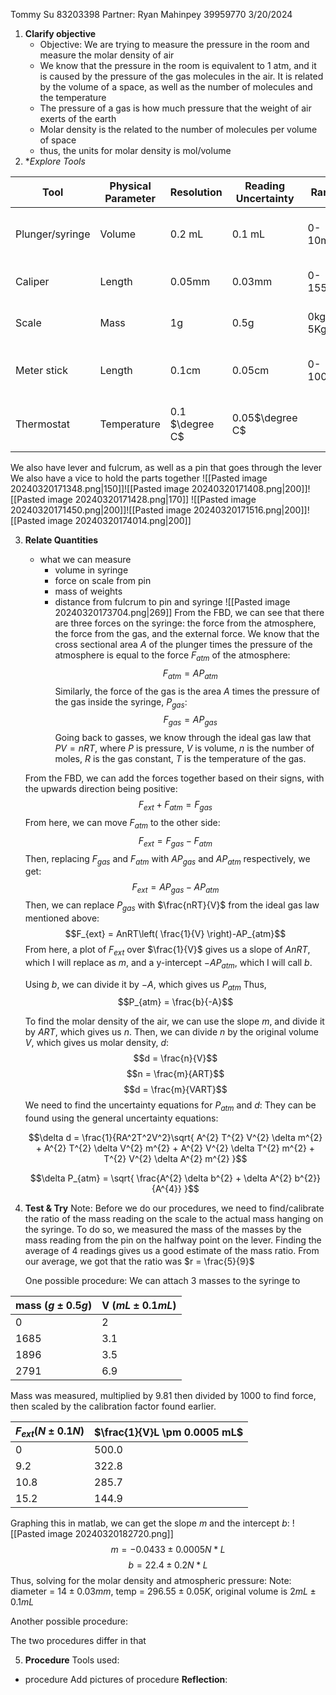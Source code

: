 
Tommy Su 83203398
Partner: Ryan Mahinpey 39959770
3/20/2024

1. **Clarify objective**
	- Objective: We are trying to measure the pressure in the room and measure the molar density of air
	- We know that the pressure in the room is equivalent to 1 atm, and it is caused by the pressure of the gas molecules in the air. It is related by the volume of a space, as well as the number of molecules and the temperature
	- The pressure of a gas is how much pressure that the weight of air exerts of the earth
	- Molar density is the related to the number of molecules per volume of space
	- thus, the units for molar density is mol/volume
2. **Explore Tools*

| Tool            | Physical Parameter | Resolution      | Reading Uncertainty | Range   | Usage                                         |
| --------------- | ------------------ | --------------- | ------------------- | ------- | --------------------------------------------- |
| Plunger/syringe | Volume             | 0.2 mL          | 0.1 mL              | 0-10mL  | To measure the volume of fluid in the syringe |
| Caliper         | Length             | 0.05mm          | 0.03mm              | 0-155mm | To measure the length of objects              |
| Scale           | Mass               | 1g              | 0.5g                | 0kg-5Kg | To measure the mass of objects                |
| Meter stick     | Length             | 0.1cm           | 0.05cm              | 0-100cm | To measure longer lengths of objects          |
| Thermostat      | Temperature        | 0.1 $\degree C$ | 0.05$\degree C$     |         | To measure the temperature of the room        |
We also have lever and fulcrum, as well as a pin that goes through the lever
We also have a vice to hold the parts together
![[Pasted image 20240320171348.png|150]]![[Pasted image 20240320171408.png|200]]![[Pasted image 20240320171428.png|170]]
![[Pasted image 20240320171450.png|200]]![[Pasted image 20240320171516.png|200]]![[Pasted image 20240320174014.png|200]]



3. **Relate Quantities**
	- what we can measure
		- volume in syringe
		- force on scale from pin
		- mass of weights
		- distance from fulcrum to pin and syringe
	![[Pasted image 20240320173704.png|269]]
	From the FBD, we can see that there are three forces on the syringe: the force from the atmosphere, the force from the gas, and the external force.
	We know that the cross sectional area $A$ of the plunger times the pressure of the atmosphere is equal to the force $F_{atm}$ of the atmosphere:
	$$F_{atm} = AP_{atm}$$
	Similarly, the force of the gas is the area $A$ times the pressure of the gas inside the syringe, $P_{gas}$:
	$$F_{gas} = AP_{gas}$$
	Going back to gasses, we know through the ideal gas law that $PV = nRT$, where $P$ is pressure, $V$ is volume, $n$ is the number of moles, $R$ is the gas constant, $T$ is the temperature of the gas.

	From the FBD, we can add the forces together based on their signs, with the upwards direction being positive:
	$$F_{ext}+F_{atm}=F_{gas}$$
	From here, we can move $F_{atm}$ to the other side:
	$$F_{ext} = F_{gas} - F_{atm}$$
	Then, replacing $F_{gas}$ and $F_{atm}$ with $AP_{gas}$ and $AP_{atm}$ respectively, we get:
	$$F_{ext} = AP_{gas}-AP_{atm}$$
	Then, we can replace $P_{gas}$ with $\frac{nRT}{V}$ from the ideal gas law mentioned above:
	$$F_{ext} = AnRT\left( \frac{1}{V} \right)-AP_{atm}$$
	From here, a plot of $F_{ext}$ over $\frac{1}{V}$ gives us a slope of $AnRT$, which I will replace as $m$, and a y-intercept $-AP_{atm}$, which I will call $b$.

	Using $b$, we can divide it by $-A$, which gives us $P_{atm}$
	Thus, $$P_{atm} = \frac{b}{-A}$$


	To find the molar density of the air, we can use the slope $m$, and divide it by $ART$, which gives us $n$. Then, we can divide $n$ by the original volume $V$, which gives us molar density, $d$:
	$$d = \frac{n}{V}$$
	$$n = \frac{m}{ART}$$
	$$d = \frac{m}{VART}$$
	We need to find the uncertainty equations for $P_{atm}$ and $d$:
	They can be found using the general uncertainty equations:
	
	$$\delta d = \frac{1}{RA^2T^2V^2}\sqrt{ A^{2} T^{2} V^{2} \delta m^{2} + A^{2} T^{2} \delta V^{2} m^{2} + A^{2} V^{2} \delta T^{2} m^{2} + T^{2} V^{2} \delta A^{2} m^{2} }$$
	
	$$\delta P_{atm} = \sqrt{ \frac{A^{2} \delta b^{2} + \delta A^{2} b^{2}}{A^{4}} }$$
4. **Test & Try**
	Note: Before we do our procedures, we need to find/calibrate the ratio of the mass reading on the scale to the actual mass hanging on the syringe. To do so, we measured the mass of the masses by the mass reading from the pin on the halfway point on the lever. Finding the average of 4 readings gives us a good estimate of the mass ratio. From our average, we got that the ratio was $r = \frac{5}{9}$

	One possible procedure:
	We can attach 3 masses to the syringe to 
	
| **mass  ($g \pm 0.5g$)** | V ($mL \pm 0.1mL$) |
| ------------------------ | ------------------ |
| 0                        | 2                  |
| 1685                     | 3.1                |
| 1896                     | 3.5                |
| 2791                     | 6.9                |
Mass was measured, multiplied by 9.81 then divided by 1000 to find force, then scaled by the calibration factor found earlier.

| $F_{ext} (N \pm 0.1N$) | $\frac{1}{V}L \pm 0.0005 mL$ |
| ---------------------- | ---------------------------- |
| 0                      | 500.0                        |
| 9.2                    | 322.8                        |
| 10.8                   | 285.7                        |
| 15.2                   | 144.9                        |
Graphing this in matlab, we can get the slope $m$ and the intercept $b$:
![[Pasted image 20240320182720.png]]
$$m = -0.0433 \pm 0.0005 N*L$$
$$b = 22.4 \pm 0.2 N*L$$
Thus, solving for the molar density and atmospheric pressure:
Note: diameter = $14 \pm 0.03 mm$, temp = $296.55 \pm 0.05  K$, original volume is $2mL \pm 0.1 mL$


Another possible procedure:

The two procedures differ in that


5. **Procedure**
Tools used:
- procedure
Add pictures of procedure
	**Reflection**:
		